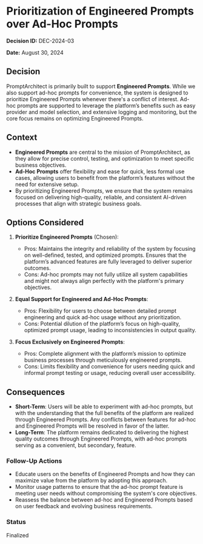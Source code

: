 # Prioritization of Engineered Prompts over Ad-Hoc Prompts

**Decision ID:** DEC-2024-03

**Date:** August 30, 2024

## Decision

PromptArchitect is primarily built to support **Engineered Prompts**. While we also support ad-hoc prompts for convenience, the system is designed to prioritize Engineered Prompts whenever there's a conflict of interest. Ad-hoc prompts are supported to leverage the platform’s benefits such as easy provider and model selection, and extensive logging and monitoring, but the core focus remains on optimizing Engineered Prompts.

## Context

- **Engineered Prompts** are central to the mission of PromptArchitect, as they allow for precise control, testing, and optimization to meet specific business objectives.
- **Ad-Hoc Prompts** offer flexibility and ease for quick, less formal use cases, allowing users to benefit from the platform’s features without the need for extensive setup.
- By prioritizing Engineered Prompts, we ensure that the system remains focused on delivering high-quality, reliable, and consistent AI-driven processes that align with strategic business goals.

## Options Considered

1. **Prioritize Engineered Prompts** (Chosen):
   - Pros: Maintains the integrity and reliability of the system by focusing on well-defined, tested, and optimized prompts. Ensures that the platform’s advanced features are fully leveraged to deliver superior outcomes.
   - Cons: Ad-hoc prompts may not fully utilize all system capabilities and might not always align perfectly with the platform's primary objectives.

2. **Equal Support for Engineered and Ad-Hoc Prompts**:
   - Pros: Flexibility for users to choose between detailed prompt engineering and quick ad-hoc usage without any prioritization.
   - Cons: Potential dilution of the platform’s focus on high-quality, optimized prompt usage, leading to inconsistencies in output quality.

3. **Focus Exclusively on Engineered Prompts**:
   - Pros: Complete alignment with the platform’s mission to optimize business processes through meticulously engineered prompts.
   - Cons: Limits flexibility and convenience for users needing quick and informal prompt testing or usage, reducing overall user accessibility.

## Consequences

- **Short-Term**: Users will be able to experiment with ad-hoc prompts, but with the understanding that the full benefits of the platform are realized through Engineered Prompts. Any conflicts between features for ad-hoc and Engineered Prompts will be resolved in favor of the latter.
- **Long-Term**: The platform remains dedicated to delivering the highest quality outcomes through Engineered Prompts, with ad-hoc prompts serving as a convenient, but secondary, feature.

### Follow-Up Actions

- Educate users on the benefits of Engineered Prompts and how they can maximize value from the platform by adopting this approach.
- Monitor usage patterns to ensure that the ad-hoc prompt feature is meeting user needs without compromising the system's core objectives.
- Reassess the balance between ad-hoc and Engineered Prompts based on user feedback and evolving business requirements.

### Status

Finalized
